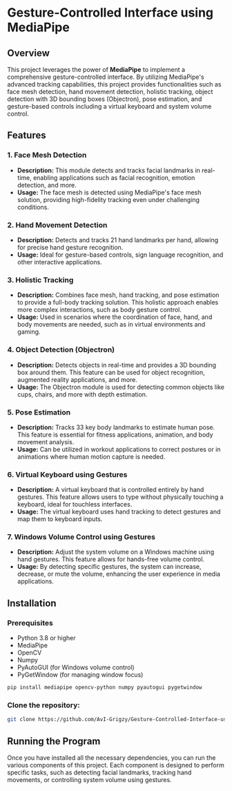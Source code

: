 # Gesture-Controlled Interface using MediaPipe

## Overview

This project leverages the power of **MediaPipe** to implement a comprehensive gesture-controlled interface. By utilizing MediaPipe's advanced tracking capabilities, this project provides functionalities such as face mesh detection, hand movement detection, holistic tracking, object detection with 3D bounding boxes (Objectron), pose estimation, and gesture-based controls including a virtual keyboard and system volume control.

## Features

### 1. Face Mesh Detection
- **Description:** This module detects and tracks facial landmarks in real-time, enabling applications such as facial recognition, emotion detection, and more.
- **Usage:** The face mesh is detected using MediaPipe's face mesh solution, providing high-fidelity tracking even under challenging conditions.

### 2. Hand Movement Detection
- **Description:** Detects and tracks 21 hand landmarks per hand, allowing for precise hand gesture recognition.
- **Usage:** Ideal for gesture-based controls, sign language recognition, and other interactive applications.

### 3. Holistic Tracking
- **Description:** Combines face mesh, hand tracking, and pose estimation to provide a full-body tracking solution. This holistic approach enables more complex interactions, such as body gesture control.
- **Usage:** Used in scenarios where the coordination of face, hand, and body movements are needed, such as in virtual environments and gaming.

### 4. Object Detection (Objectron)
- **Description:** Detects objects in real-time and provides a 3D bounding box around them. This feature can be used for object recognition, augmented reality applications, and more.
- **Usage:** The Objectron module is used for detecting common objects like cups, chairs, and more with depth estimation.

### 5. Pose Estimation
- **Description:** Tracks 33 key body landmarks to estimate human pose. This feature is essential for fitness applications, animation, and body movement analysis.
- **Usage:** Can be utilized in workout applications to correct postures or in animations where human motion capture is needed.

### 6. Virtual Keyboard using Gestures
- **Description:** A virtual keyboard that is controlled entirely by hand gestures. This feature allows users to type without physically touching a keyboard, ideal for touchless interfaces.
- **Usage:** The virtual keyboard uses hand tracking to detect gestures and map them to keyboard inputs.

### 7. Windows Volume Control using Gestures
- **Description:** Adjust the system volume on a Windows machine using hand gestures. This feature allows for hands-free volume control.
- **Usage:** By detecting specific gestures, the system can increase, decrease, or mute the volume, enhancing the user experience in media applications.

## Installation

### Prerequisites
- Python 3.8 or higher
- MediaPipe
- OpenCV
- Numpy
- PyAutoGUI (for Windows volume control)
- PyGetWindow (for managing window focus)

```bash
pip install mediapipe opencv-python numpy pyautogui pygetwindow
```

### Clone the repository:
   ```bash
   git clone https://github.com/AvI-Grigzy/Gesture-Controlled-Interface-using-MediaPipe.git
   ```
## Running the Program

Once you have installed all the necessary dependencies, you can run the various components of this project. Each component is designed to perform specific tasks, such as detecting facial landmarks, tracking hand movements, or controlling system volume using gestures. 
